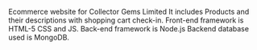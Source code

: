 Ecommerce website for Collector Gems Limited
It includes Products and their descriptions with shopping cart check-in.
Front-end framework is HTML-5 CSS and JS.
Back-end framework is Node.js
Backend database used is MongoDB.